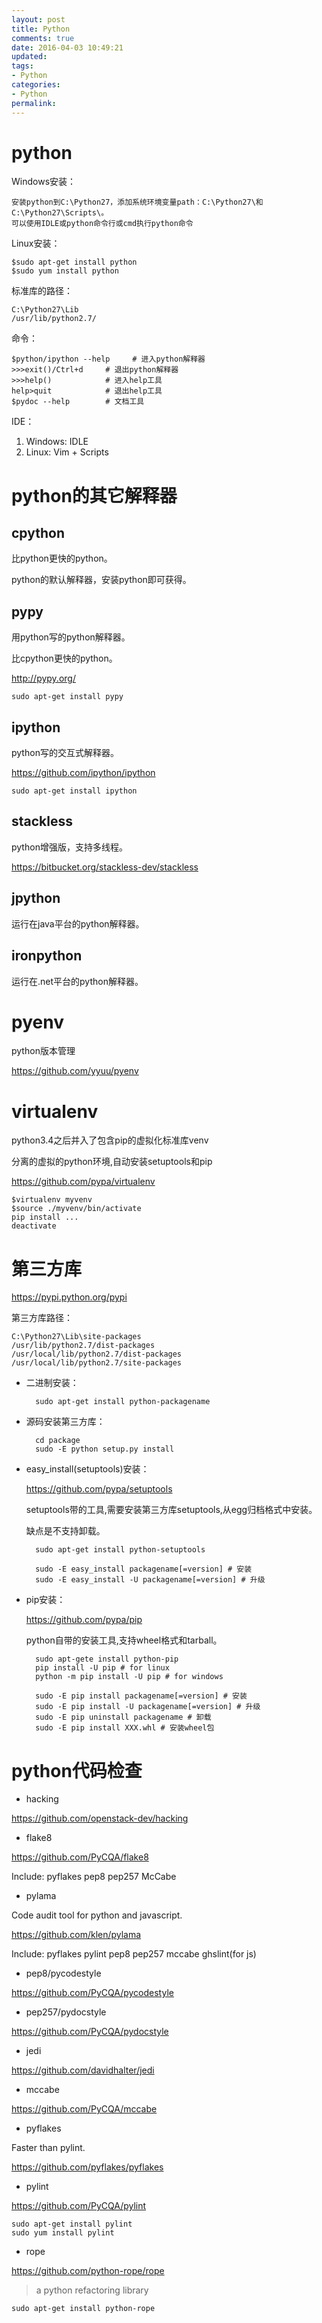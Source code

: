 ```yaml
---
layout: post
title: Python
comments: true
date: 2016-04-03 10:49:21
updated:
tags:
- Python
categories:
- Python
permalink:
---
```


# python

Windows安装：

    安装python到C:\Python27，添加系统环境变量path：C:\Python27\和C:\Python27\Scripts\。
    可以使用IDLE或python命令行或cmd执行python命令

Linux安装：

    $sudo apt-get install python
    $sudo yum install python

标准库的路径：

    C:\Python27\Lib
    /usr/lib/python2.7/

命令：

    $python/ipython --help     # 进入python解释器
    >>>exit()/Ctrl+d     # 退出python解释器
    >>>help()            # 进入help工具
    help>quit            # 退出help工具
    $pydoc --help        # 文档工具

IDE：

1. Windows: IDLE
2. Linux: Vim + Scripts

# python的其它解释器

## cpython

比python更快的python。

python的默认解释器，安装python即可获得。

## pypy

用python写的python解释器。

比cpython更快的python。

<http://pypy.org/>

    sudo apt-get install pypy

## ipython

python写的交互式解释器。

<https://github.com/ipython/ipython>

    sudo apt-get install ipython

## stackless

python增强版，支持多线程。

<https://bitbucket.org/stackless-dev/stackless>

## jpython

运行在java平台的python解释器。

## ironpython

运行在.net平台的python解释器。

# pyenv

python版本管理

<https://github.com/yyuu/pyenv>

# virtualenv

python3.4之后并入了包含pip的虚拟化标准库venv

分离的虚拟的python环境,自动安装setuptools和pip

<https://github.com/pypa/virtualenv>

    $virtualenv myvenv
    $source ./myvenv/bin/activate
    pip install ...
    deactivate

# 第三方库

<https://pypi.python.org/pypi>

第三方库路径：

    C:\Python27\Lib\site-packages
    /usr/lib/python2.7/dist-packages
    /usr/local/lib/python2.7/dist-packages
    /usr/local/lib/python2.7/site-packages

* 二进制安装：

        sudo apt-get install python-packagename

* 源码安装第三方库：

        cd package
        sudo -E python setup.py install

* easy_install(setuptools)安装：

    <https://github.com/pypa/setuptools>

    setuptools带的工具,需要安装第三方库setuptools,从egg归档格式中安装。

    缺点是不支持卸载。

        sudo apt-get install python-setuptools

        sudo -E easy_install packagename[=version] # 安装
        sudo -E easy_install -U packagename[=version] # 升级

* pip安装：

    <https://github.com/pypa/pip>

    python自带的安装工具,支持wheel格式和tarball。

        sudo apt-gete install python-pip
        pip install -U pip # for linux
        python -m pip install -U pip # for windows

        sudo -E pip install packagename[=version] # 安装
        sudo -E pip install -U packagename[=version] # 升级
        sudo -E pip uninstall packagename # 卸载
        sudo -E pip install XXX.whl # 安装wheel包

# python代码检查

* hacking

<https://github.com/openstack-dev/hacking>

* flake8

<https://github.com/PyCQA/flake8>

Include:
pyflakes
pep8
pep257
McCabe

* pylama

Code audit tool for python and javascript.

<https://github.com/klen/pylama>

Include:
pyflakes
pylint
pep8
pep257
mccabe
ghslint(for js)

* pep8/pycodestyle

<https://github.com/PyCQA/pycodestyle>

* pep257/pydocstyle

<https://github.com/PyCQA/pydocstyle>

* jedi

<https://github.com/davidhalter/jedi>

* mccabe

<https://github.com/PyCQA/mccabe>

* pyflakes

Faster than pylint.

<https://github.com/pyflakes/pyflakes>

* pylint

<https://github.com/PyCQA/pylint>

    sudo apt-get install pylint
    sudo yum install pylint

* rope

<https://github.com/python-rope/rope>

> a python refactoring library

    sudo apt-get install python-rope
